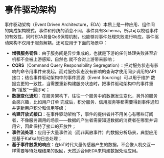 # 事件驱动架构

事件驱动架构（Event Driven Architecture，EDA）本质上是一种应用、组件间的集成架构模式，事件和传统的消息不同，事件具有Schema，所以可以校验事件的有效性，同时EDA具备QoS保障机制，也能够对事件处理失败进行响应。事件驱动架构不仅用于服务解耦，还可应用于下面的场景中：

- **增强服务韧性**：由于服务间是异步集成的，也就是下游的任何处理失败甚至宕机都不会被上游感知，自然也 就不会对上游带来影响；
- **CQRS**（Command Query Responsibility Segregation）：把对服务状态有影响的命令用事件来发起，而对服务状态没有影响的查询才使用同步调用的API接口；结合事件驱动架构中的事件溯源（Event Sourcing）可以用于维护 数据变更的一致性，当需要重新构建服务状态时，把事件驱动架构中的事件重新“播放”一遍即可； 
- **数据变化通知**：在服务架构下，往往一个服务中的数据发生变化，另外的服务会感兴趣，比如用户订单 完成后，积分服务、信用服务等都需要得到事件通知并更新用户积分和信用等级； 
- **构建开放式接口**：在事件驱动架构下，事件的提供者并不用关心有哪些订阅者，不像服务调用的场景——数据的产生者需要知道数据的消费者在哪里并调用它，因此保持了接口的开放性； 
- **事件流处理**：应用于大量事件流（而非离散事件）的数据分析场景，典型应用是基于Kafka的日志处理； 
- **基于事件触发的响应**：在IoT时代大量传感器产生的数据，不会像人机交互一样需要等待处理结果的返回，天然适合用EDA来构建数据处理应用。